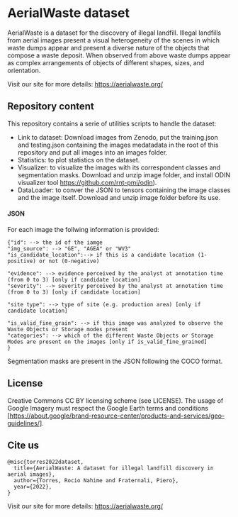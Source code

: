 # AerialWaste dataset

AerialWaste is a dataset for the discovery of illegal landfill. Illegal landfills from aerial images present a visual heterogeneity of the scenes in which waste dumps appear and present a diverse nature of the objects that compose a waste deposit. When observed from above waste dumps appear as complex arrangements of objects of different shapes, sizes, and orientation.

Visit our site for more details: https://aerialwaste.org/

## Repository content

This repository contains a serie of utilities scripts to handle the dataset:
  - Link to dataset: Download images from Zenodo, put the training.json and testing.json containing the images medatadata in the root of this repository and put all images into an images folder.
  - Statistics: to plot statistics on the dataset.
  - Visualizer: to visualize the images with its correspondent classes and segmentation masks. Download and unzip image folder, and install ODIN visualizer tool https://github.com/rnt-pmi/odin). 
  -  DataLoader: to conver the JSON to tensors containing the image classes and the image itself. Download and unzip image folder before its use.



#### JSON
For each image the follwing information is provided:
```
{"id": --> the id of the iamge
"img_source": --> "GE", "AGEA" or "WV3"
"is_candidate_location":--> if this is a candidate location (1-positive) or not (0-negative)

"evidence": --> evidence perceived by the analyst at annotation time (from 0 to 3) [only if candidate location]
"severity": --> severity perceived by the analyst at annotation time (from 0 to 3) [only if candidate location]

"site type": --> type of site (e.g. production area) [only if candidate location]

"is_valid_fine_grain": --> if this image was analyzed to observe the Waste Objects or Storage modes present
"categories": --> which of the different Waste Objects or Storage Modes are present on the images [only if is_valid_fine_grained]
}
```

Segmentation masks are present in the JSON following the COCO format.


## License
Creative Commons CC BY licensing scheme (see LICENSE). The usage of Google Imagery must respect the Google Earth terms and conditions [https://about.google/brand-resource-center/products-and-services/geo-guidelines/].

## Cite us
```
@misc{torres2022dataset,
  title={AerialWaste: A dataset for illegal landfill discovery in aerial images},
  author={Torres, Rocio Nahime and Fraternali, Piero},
  year={2022},
}
```
Visit our site for more details: https://aerialwaste.org/

